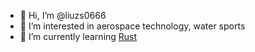 - 👋 Hi, I’m @liuzs0666
- 👀 I’m interested in aerospace technology, water sports
- 🌱 I’m currently learning [Rust](https://github.com/rust-lang/rust)

<!---
liuzs0666/liuzs0666 is a ✨ special ✨ repository because its `README.md` (this file) appears on your GitHub profile.
You can click the Preview link to take a look at your changes.
--->
